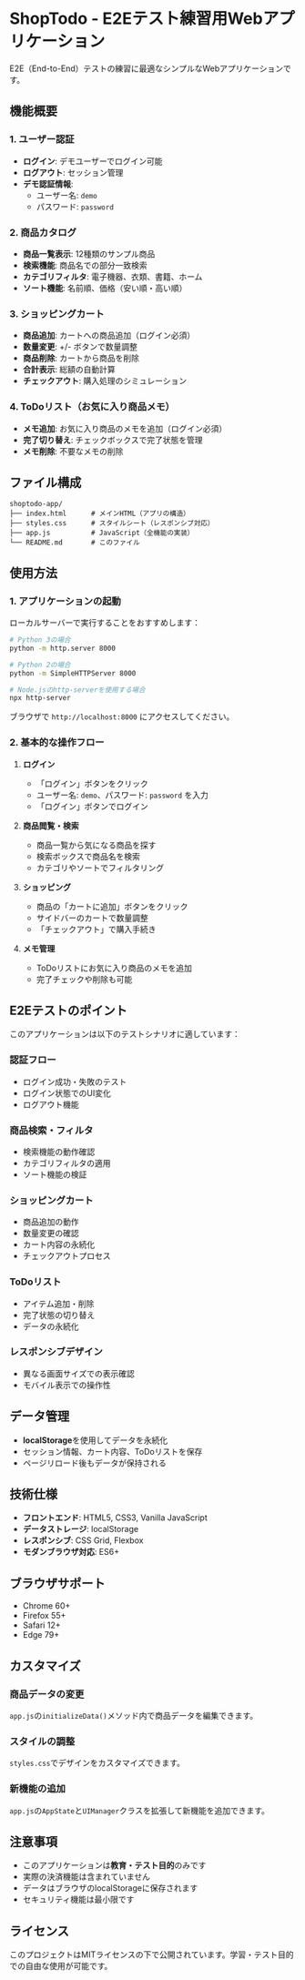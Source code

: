 # ShopTodo - E2Eテスト練習用Webアプリケーション

E2E（End-to-End）テストの練習に最適なシンプルなWebアプリケーションです。

## 機能概要

### 1. ユーザー認証
- **ログイン**: デモユーザーでログイン可能
- **ログアウト**: セッション管理
- **デモ認証情報**:
  - ユーザー名: `demo`
  - パスワード: `password`

### 2. 商品カタログ
- **商品一覧表示**: 12種類のサンプル商品
- **検索機能**: 商品名での部分一致検索
- **カテゴリフィルタ**: 電子機器、衣類、書籍、ホーム
- **ソート機能**: 名前順、価格（安い順・高い順）

### 3. ショッピングカート
- **商品追加**: カートへの商品追加（ログイン必須）
- **数量変更**: +/- ボタンで数量調整
- **商品削除**: カートから商品を削除
- **合計表示**: 総額の自動計算
- **チェックアウト**: 購入処理のシミュレーション

### 4. ToDoリスト（お気に入り商品メモ）
- **メモ追加**: お気に入り商品のメモを追加（ログイン必須）
- **完了切り替え**: チェックボックスで完了状態を管理
- **メモ削除**: 不要なメモの削除

## ファイル構成

```
shoptodo-app/
├── index.html      # メインHTML（アプリの構造）
├── styles.css      # スタイルシート（レスポンシブ対応）
├── app.js          # JavaScript（全機能の実装）
└── README.md       # このファイル
```

## 使用方法

### 1. アプリケーションの起動

ローカルサーバーで実行することをおすすめします：

```bash
# Python 3の場合
python -m http.server 8000

# Python 2の場合
python -m SimpleHTTPServer 8000

# Node.jsのhttp-serverを使用する場合
npx http-server
```

ブラウザで `http://localhost:8000` にアクセスしてください。

### 2. 基本的な操作フロー

1. **ログイン**
   - 「ログイン」ボタンをクリック
   - ユーザー名: `demo`、パスワード: `password` を入力
   - 「ログイン」ボタンでログイン

2. **商品閲覧・検索**
   - 商品一覧から気になる商品を探す
   - 検索ボックスで商品名を検索
   - カテゴリやソートでフィルタリング

3. **ショッピング**
   - 商品の「カートに追加」ボタンをクリック
   - サイドバーのカートで数量調整
   - 「チェックアウト」で購入手続き

4. **メモ管理**
   - ToDoリストにお気に入り商品のメモを追加
   - 完了チェックや削除も可能

## E2Eテストのポイント

このアプリケーションは以下のテストシナリオに適しています：

### 認証フロー
- ログイン成功・失敗のテスト
- ログイン状態でのUI変化
- ログアウト機能

### 商品検索・フィルタ
- 検索機能の動作確認
- カテゴリフィルタの適用
- ソート機能の検証

### ショッピングカート
- 商品追加の動作
- 数量変更の確認
- カート内容の永続化
- チェックアウトプロセス

### ToDoリスト
- アイテム追加・削除
- 完了状態の切り替え
- データの永続化

### レスポンシブデザイン
- 異なる画面サイズでの表示確認
- モバイル表示での操作性

## データ管理

- **localStorage**を使用してデータを永続化
- セッション情報、カート内容、ToDoリストを保存
- ページリロード後もデータが保持される

## 技術仕様

- **フロントエンド**: HTML5, CSS3, Vanilla JavaScript
- **データストレージ**: localStorage
- **レスポンシブ**: CSS Grid, Flexbox
- **モダンブラウザ対応**: ES6+

## ブラウザサポート

- Chrome 60+
- Firefox 55+
- Safari 12+
- Edge 79+

## カスタマイズ

### 商品データの変更
`app.js`の`initializeData()`メソッド内で商品データを編集できます。

### スタイルの調整
`styles.css`でデザインをカスタマイズできます。

### 新機能の追加
`app.js`の`AppState`と`UIManager`クラスを拡張して新機能を追加できます。

## 注意事項

- このアプリケーションは**教育・テスト目的**のみです
- 実際の決済機能は含まれていません
- データはブラウザのlocalStorageに保存されます
- セキュリティ機能は最小限です

## ライセンス

このプロジェクトはMITライセンスの下で公開されています。学習・テスト目的での自由な使用が可能です。